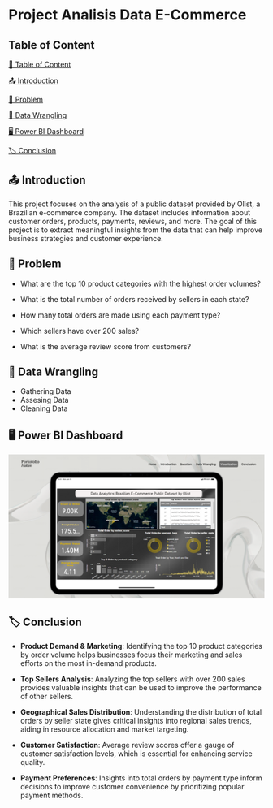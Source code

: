 # Project Analisis Data E-Commerce

## Table of Content

[📌 Table of Content](#Table-of-Content)

[📤 Introduction](#Introduction)

[💭 Problem](#problem)

[📃 Data Wrangling](#Data_Wrangling)

[🖥️ Power BI Dashboard](#Power-BI-Dashboard)

[🏷️ Conclusion](#conclusion)



## 📤 Introduction

This project focuses on the analysis of a public dataset provided by Olist, a Brazilian e-commerce company. The dataset includes information about customer orders, products, payments, reviews, and more. The goal of this project is to extract meaningful insights from the data that can help improve business strategies and customer experience.

## 💭 Problem

- What are the top 10 product categories with the highest order volumes?

- What is the total number of orders received by sellers in each state?

- How many total orders are made using each payment type?

- Which sellers have over 200 sales?

- What is the average review score from customers?

## 📃 Data Wrangling

- Gathering Data
- Assesing Data
- Cleaning Data

## 🖥️ Power BI Dashboard
![PowerBI Dashboard](Picture/Visualization.png)

## 🏷️ Conclusion

- **Product Demand & Marketing**: Identifying the top 10 product categories by order volume helps businesses focus their marketing and sales efforts on the most in-demand products.
  
- **Top Sellers Analysis**: Analyzing the top sellers with over 200 sales provides valuable insights that can be used to improve the performance of other sellers.

- **Geographical Sales Distribution**: Understanding the distribution of total orders by seller state gives critical insights into regional sales trends, aiding in resource allocation and market targeting.

- **Customer Satisfaction**: Average review scores offer a gauge of customer satisfaction levels, which is essential for enhancing service quality.

- **Payment Preferences**: Insights into total orders by payment type inform decisions to improve customer convenience by prioritizing popular payment methods.
